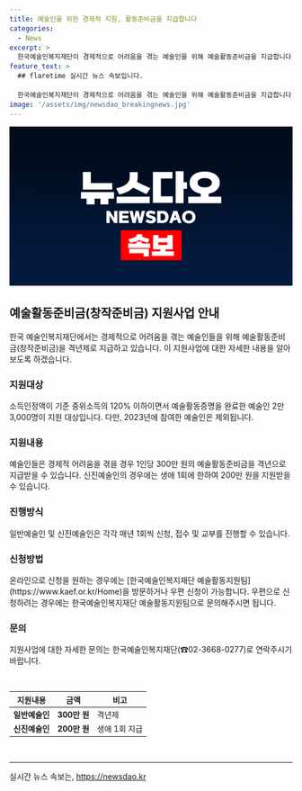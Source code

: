 ```yaml
---
title: 예술인을 위한 경제적 지원, 활동준비금을 지급합니다
categories:
  - News
excerpt: >
  한국예술인복지재단이 경제적으로 어려움을 겪는 예술인을 위해 예술활동준비금을 지급합니다. 소득인정액이 중위소득의 120% 이하이면서 예술활동증명을 완료한 예술인 2만 3,000명이 대상이며, 1인당 300만 원(격년제)의 지원을 받을 수 있습니다. 신진예술인의 경우에는 200만 원의 생애 1회 지원이 가능합니다. 온라인 및 우편 신청이 가능하며, 문의는 한국예술인복지재단으로 가능합니다.
feature_text: >
  ## flaretime 실시간 뉴스 속보입니다.

  한국예술인복지재단이 경제적으로 어려움을 겪는 예술인을 위해 예술활동준비금을 지급합니다. 소득인정액이 중위소득의 120% 이하이면서 예술활동증명을 완료한 예술인 2만 3,000명이 대상이며, 1인당 300만 원(격년제)의 지원을 받을 수 있습니다. 신진예술인의 경우에는 200만 원의 생애 1회 지원이 가능합니다. 온라인 및 우편 신청이 가능하며, 문의는 한국예술인복지재단으로 가능합니다.
image: '/assets/img/newsdao_breakingnews.jpg'
---
```


<p><img src="/assets/img/newsdao_breakingnews.jpg" alt="flaretime 속보" /></p>

<h2 data-ke-size="size26">예술활동준비금(창작준비금) 지원사업 안내</h2>

<p>한국 예술인복지재단에서는 경제적으로 어려움을 겪는 예술인들을 위해 예술활동준비금(창작준비금)을 격년제로 지급하고 있습니다. 이 지원사업에 대한 자세한 내용을 알아보도록 하겠습니다.</p>

<h3>지원대상</h3>

<p data-ke-size="size16">소득인정액이 기준 중위소득의 120% 이하이면서 예술활동증명을 완료한 예술인 2만 3,000명이 지원 대상입니다. 다만, 2023년에 참여한 예술인은 제외됩니다.</p>

<h3>지원내용</h3>

<p data-ke-size="size16">예술인들은 경제적 어려움을 겪을 경우 1인당 300만 원의 예술활동준비금을 격년으로 지급받을 수 있습니다. 신진예술인의 경우에는 생애 1회에 한하여 200만 원을 지원받을 수 있습니다.</p>

<h3>진행방식</h3>

<p data-ke-size="size16">일반예술인 및 신진예술인은 각각 매년 1회씩 신청, 접수 및 교부를 진행할 수 있습니다.</p>

<h3>신청방법</h3>

<p data-ke-size="size16">온라인으로 신청을 원하는 경우에는 [한국예술인복지재단 예술활동지원팀](https://www.kaef.or.kr/Home)을 방문하거나 우편 신청이 가능합니다. 우편으로 신청하려는 경우에는 한국예술인복지재단 예술활동지원팀으로 문의해주시면 됩니다.</p>

<h3>문의</h3>

<p data-ke-size="size16">지원사업에 대한 자세한 문의는 한국예술인복지재단(☎02-3668-0277)로 연락주시기 바랍니다.</p>

<p data-ke-size="size16">&nbsp;</p>

<table>
    <thead>
        <tr>
            <th>지원내용</th>
            <th>금액</th>
            <th>비고</th>
        </tr>
    </thead>
    <tbody>
        <tr>
            <td style="text-align: center; height: 17px;"><b>일반예술인</b></td>
            <td style="text-align: center; height: 17px;"><b>300만 원</b></td>
            <td>격년제</td>
        </tr>
        <tr>
            <td style="text-align: center; height: 17px;"><b>신진예술인</b></td>
            <td style="text-align: center; height: 17px;"><b>200만 원</b></td>
            <td>생애 1회 지급</td>
        </tr>
    </tbody>
</table>

<p data-ke-size="size16">&nbsp;</p>

<p><hr></p>
실시간 뉴스 속보는, <a href="https://newsdao.kr" rel="dofollow">https://newsdao.kr</a>


